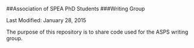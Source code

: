 ##Association of SPEA PhD Students
###Writing Group

Last Modified: January 28, 2015

The purpose of this repository is to share code used for the ASPS writing group.
